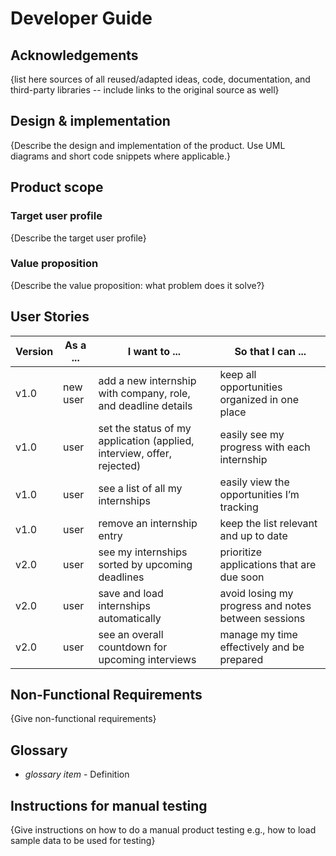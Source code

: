 # Developer Guide

## Acknowledgements

{list here sources of all reused/adapted ideas, code, documentation, and third-party libraries -- include links to the original source as well}

## Design & implementation

{Describe the design and implementation of the product. Use UML diagrams and short code snippets where applicable.}


## Product scope
### Target user profile

{Describe the target user profile}

### Value proposition

{Describe the value proposition: what problem does it solve?}

## User Stories

| Version | As a ... | I want to ...                                                          | So that I can ...                                   |
|---------|----------|------------------------------------------------------------------------|-----------------------------------------------------|
| v1.0    | new user | add a new internship with company, role, and deadline details          | keep all opportunities organized in one place       |
| v1.0    | user     | set the status of my application (applied, interview, offer, rejected) | easily see my progress with each internship         |
| v1.0    | user     | see a list of all my internships                                       | easily view the opportunities I’m tracking          |
| v1.0    | user     | remove an internship entry                                             | keep the list relevant and up to date               |
| v2.0    | user     | see my internships sorted by upcoming deadlines                        | prioritize applications that are due soon           |
| v2.0    | user     | save and load internships automatically                                | avoid losing my progress and notes between sessions |
| v2.0    | user     | see an overall countdown for upcoming interviews                       | manage my time effectively and be prepared          |

## Non-Functional Requirements

{Give non-functional requirements}

## Glossary

* *glossary item* - Definition

## Instructions for manual testing

{Give instructions on how to do a manual product testing e.g., how to load sample data to be used for testing}
